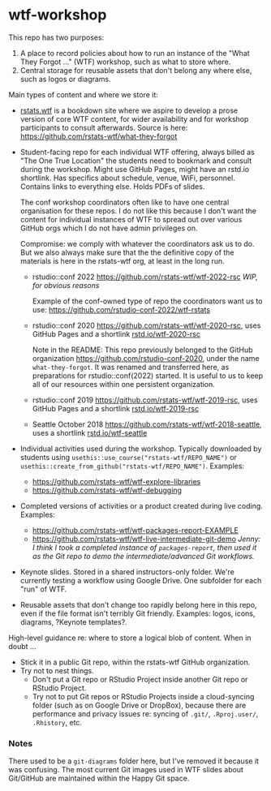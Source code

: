 # wtf-workshop

<!-- badges: start -->
<!-- badges: end -->

This repo has two purposes:

  1. A place to record policies about how to run an instance of the "What They Forgot ..." (WTF) workshop, such as what to store where.
  1. Central storage for reusable assets that don't belong any where else, such as logos or diagrams.
  
Main types of content and where we store it:

  * [rstats.wtf](https://rstats.wtf) is a bookdown site where we aspire to
    develop a prose version of core WTF content, for wider availability and for
    workshop participants to consult afterwards. Source is here:
    <https://github.com/rstats-wtf/what-they-forgot>
  * Student-facing repo for each individual WTF offering, always billed as "The
    One True Location" the students need to bookmark and consult during the
    workshop. Might use GitHub Pages, might have an rstd.io shortlink. Has
    specifics about schedule, venue, WiFi, personnel. Contains links to
    everything else. Holds PDFs of slides. 
    
    The conf workshop coordinators often like to have one central organisation
    for these repos. I do not like this because I don't want the content for
    individual instances of WTF to spread out over various GitHub orgs which I
    do not have admin privileges on.
    
    Compromise: we comply with whatever the coordinators ask us to do. But we
    also always make sure that the the definitive copy of the materials is here
    in the rstats-wtf org, at least in the long run.

    - rstudio::conf 2022 <https://github.com/rstats-wtf/wtf-2022-rsc>
      *WIP, for obvious reasons*
      
      Example of the conf-owned type of repo the coordinators want us to use:
      <https://github.com/rstudio-conf-2022/wtf-rstats>
    - rstudio::conf 2020 <https://github.com/rstats-wtf/wtf-2020-rsc>,
      uses GitHub Pages and a shortlink [rstd.io/wtf-2020-rsc](https://rstd.io/wtf-2020-rsc)
      
      Note in the README: This repo previously belonged to the GitHub
      organization <https://github.com/rstudio-conf-2020>, under the name
      `what-they-forgot`. It was renamed and transferred here, as preparations
      for rstudio::conf(2022) started. It is useful to us to keep all of our
      resources within one persistent organization.
    - rstudio::conf 2019 <https://github.com/rstats-wtf/wtf-2019-rsc>,
      uses GitHub Pages and a shortlink [rstd.io/wtf-2019-rsc](https://rstd.io/wtf-2019-rsc)
    - Seattle October 2018 <https://github.com/rstats-wtf/wtf-2018-seattle>,
      uses a shortlink [rstd.io/wtf-seattle](https://rstd.io/wtf-seattle)
  * Individual activities used during the workshop. Typically downloaded by
    students using `usethis::use_course("rstats-wtf/REPO_NAME")` or
    `usethis::create_from_github("rstats-wtf/REPO_NAME")`. Examples:
    - <https://github.com/rstats-wtf/wtf-explore-libraries>
    - <https://github.com/rstats-wtf/wtf-debugging>
  * Completed versions of activities or a product created during live coding.
    Examples:
    - <https://github.com/rstats-wtf/wtf-packages-report-EXAMPLE>    
    - <https://github.com/rstats-wtf/wtf-live-intermediate-git-demo> *Jenny: I
      think I took a completed instance of `packages-report`, then used it as
      the Git repo to demo the intermediate/advanced Git workflows.*
  * Keynote slides. Stored in a shared instructors-only folder. We're currently
    testing a workflow using Google Drive. One subfolder for each "run" of WTF.
  * Reusable assets that don't change too rapidly belong here in this repo, even
    if the file format isn't terribly Git friendly. Examples: logos, icons,
    diagrams, ?Keynote templates?.
  
High-level guidance re: where to store a logical blob of content. When in doubt ...

  * Stick it in a public Git repo, within the rstats-wtf GitHub organization.
  * Try not to nest things.
    - Don't put a Git repo or RStudio Project inside another Git repo or RStudio
      Project.
    - Try not to put Git repos or RStudio Projects inside a cloud-syncing
      folder (such as on Google Drive or DropBox), because there are
      performance and privacy issues re: syncing of `.git/`, `.Rproj.user/`,
      `.Rhistory`, etc.

### Notes

There used to be a `git-diagrams` folder here, but I've removed it because it was confusing.
The most current Git images used in WTF slides about Git/GitHub are maintained within the Happy Git space.

